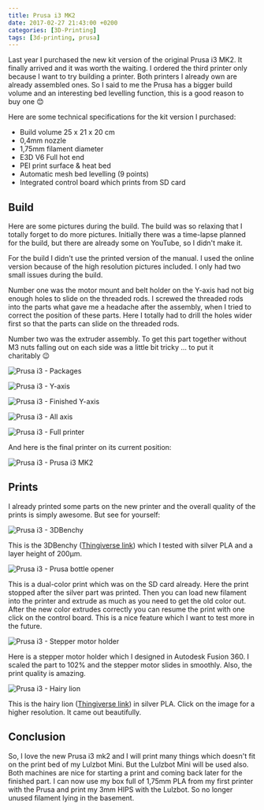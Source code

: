 ```yaml
---
title: Prusa i3 MK2
date: 2017-02-27 21:43:00 +0200
categories: [3D-Printing]
tags: [3d-printing, prusa]
---
```


Last year I purchased the new kit version of the original Prusa i3 MK2.
It finally arrived and it was worth the waiting.
I ordered the third printer only because I want to try building a printer.
Both printers I already own are already assembled ones.
So I said to me the Prusa has a bigger build volume and an interesting bed levelling function, this is a good reason to buy one 😊

Here are some technical specifications for the kit version I purchased:

- Build volume 25 x 21 x 20 cm
- 0,4mm nozzle
- 1,75mm filament diameter
- E3D V6 Full hot end
- PEI print surface & heat bed
- Automatic mesh bed levelling (9 points)
- Integrated control board which prints from SD card

## Build

Here are some pictures during the build.
The build was so relaxing that I totally forget to do more pictures.
Initially there was a time-lapse planned for the build, but there are already some on YouTube, so I didn't make it.

For the build I didn't use the printed version of the manual.
I used the online version because of the high resolution pictures included.
I only had two small issues during the build.

Number one was the motor mount and belt holder on the Y-axis had not big enough holes to slide on the threaded rods.
I screwed the threaded rods into the parts what gave me a headache after the assembly, when I tried to correct the position of these parts.
Here I totally had to drill the holes wider first so that the parts can slide on the threaded rods.

Number two was the extruder assembly.
To get this part together without M3 nuts falling out on each side was a little bit tricky ... to put it charitably 😉

![Prusa i3 - Packages](/assets/img/2017-02-27-prusa-i3/2017-02-27-prusa-i3-packages.jpg)

![Prusa i3 - Y-axis](/assets/img/2017-02-27-prusa-i3/2017-02-27-prusa-i3-y-axis.jpg)

![Prusa i3 - Finished Y-axis](/assets/img/2017-02-27-prusa-i3/2017-02-27-prusa-i3-y-axis-full.jpg)

![Prusa i3 - All axis](/assets/img/2017-02-27-prusa-i3/2017-02-27-prusa-i3-all-axis.jpg)

![Prusa i3 - Full printer](/assets/img/2017-02-27-prusa-i3/2017-02-27-prusa-i3-full-printer.jpg)

And here is the final printer on its current position:

![Prusa i3 - Prusa i3 MK2](/assets/img/2017-02-27-prusa-i3/2017-02-27-prusa-i3-prusa-i3-mk2.jpg)

## Prints

I already printed some parts on the new printer and the overall quality of the prints is simply awesome.
But see for yourself:

![Prusa i3 - 3DBenchy](/assets/img/2017-02-27-prusa-i3/2017-02-27-prusa-i3-3dbenchy.jpg)

This is the 3DBenchy ([Thingiverse link](http://www.thingiverse.com/thing:763622)) which I tested with silver PLA and a layer height of 200µm.

![Prusa i3 - Prusa bottle opener](/assets/img/2017-02-27-prusa-i3/2017-02-27-prusa-i3-prusabottleopener.jpg)

This is a dual-color print which was on the SD card already.
Here the print stopped after the silver part was printed.
Then you can load new filament into the printer and extrude as much as you need to get the old color out.
After the new color extrudes correctly you can resume the print with one click on the control board.
This is a nice feature which I want to test more in the future.

![Prusa i3 - Stepper motor holder](/assets/img/2017-02-27-prusa-i3/2017-02-27-prusa-i3-steppermotorholder.jpg)

Here is a stepper motor holder which I designed in Autodesk Fusion 360.
I scaled the part to 102% and the stepper motor slides in smoothly.
Also, the print quality is amazing.

![Prusa i3 - Hairy lion](/assets/img/2017-02-27-prusa-i3/2017-02-27-prusa-i3-hairylion.jpg)

This is the hairy lion ([Thingiverse link](http://www.thingiverse.com/thing:2007221)) in silver PLA.
Click on the image for a higher resolution.
It came out beautifully.

## Conclusion

So, I love the new Prusa i3 mk2 and I will print many things which doesn't fit on the print bed of my Lulzbot Mini.
But the Lulzbot Mini will be used also.
Both machines are nice for starting a print and coming back later for the finished part.
I can now use my box full of 1,75mm PLA from my first printer with the Prusa and print my 3mm HIPS with the Lulzbot.
So no longer unused filament lying in the basement.
